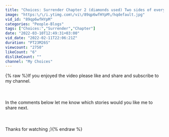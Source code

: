 ```yaml
---
title: "Choices: Surrender Chapter 2 (diamonds used) Two sides of every story"
image: "https:\/\/i.ytimg.com\/vi\/89qp6wfHYpM\/hqdefault.jpg"
vid_id: "89qp6wfHYpM"
categories: "People-Blogs"
tags: ["Choices:","Surrender","Chapter"]
date: "2022-03-10T12:49:31+03:00"
vid_date: "2022-02-11T22:06:21Z"
duration: "PT23M26S"
viewcount: "2750"
likeCount: "6"
dislikeCount: ""
channel: "My Choices"
---
```

{% raw %}If you enjoyed the video please like and share and subscribe to my channel.<br /><br /><br /><br />In the comments below let me know which stories would you like me to share next.<br /><br /><br /><br />Thanks for watching ;){% endraw %}
